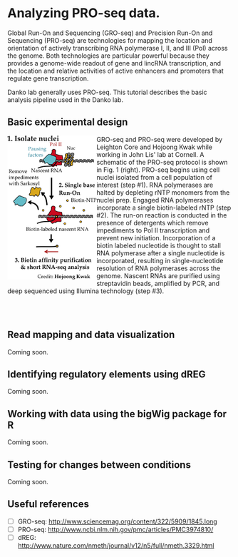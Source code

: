 Analyzing PRO-seq data.
=======================

Global Run-On and Sequencing (GRO-seq) and Precision Run-On and Sequencing (PRO-seq) are technologies for mapping 
the location and orientation of actively transcribing RNA polymerase I, II, and III (Pol) across the genome.  Both
technologies are particular powerful because they provides a genome-wide readout of gene and lincRNA transcription, 
and the location and relative activities of active enhancers and promoters that regulate gene transcription.

Danko lab generally uses PRO-seq.  This tutorial describes the basic analysis pipeline used in the Danko lab.

Basic experimental design
-------------------------

<img align="left" src="etc/proseq.png" width="200">

GRO-seq and PRO-seq were developed by Leighton Core and Hojoong Kwak while working in John Lis' lab at Cornell.  A schematic of the PRO-seq protocol is shown in Fig. 1 (right).  PRO-seq begins using cell nuclei isolated from a cell population of interest (step #1).  RNA polymerases are halted by depleting rNTP monomers from the nuclei prep.  Engaged RNA polymerases incorporate a single biotin-labeled rNTP (step #2).   The run-on reaction is conducted in the presence of detergents which remove impediments to Pol II transcription and prevent new initiation. Incorporation of a biotin labeled nucleotide is thought to stall RNA polymerase after a single nucleotide is incorporated, resulting in single-nucleotide resolution of RNA polymerases across the genome.  Nascent RNAs are purified using streptavidin beads, amplified by PCR, and deep sequenced using Illumina technology (step #3).

<BR><BR>

Read mapping and data visualization
-----------------------------------

Coming soon.

Identifying regulatory elements using dREG
------------------------------------------

Coming soon.

Working with data using the bigWig package for R
------------------------------------------------

Coming soon.

Testing for changes between conditions
--------------------------------------

Coming soon.

Useful references
-----------------

- [ ] GRO-seq: http://www.sciencemag.org/content/322/5909/1845.long
- [ ] PRO-seq: http://www.ncbi.nlm.nih.gov/pmc/articles/PMC3974810/
- [ ] dREG: http://www.nature.com/nmeth/journal/v12/n5/full/nmeth.3329.html
